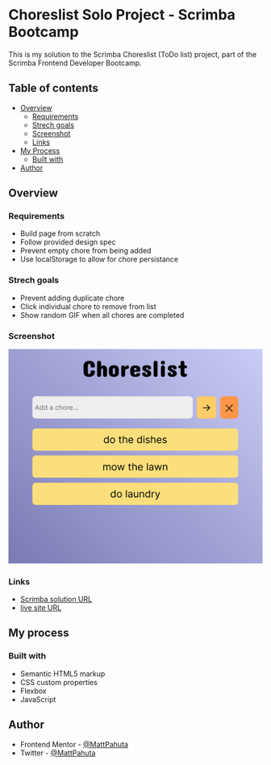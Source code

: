# Choreslist Solo Project - Scrimba Bootcamp

This is my solution to the Scrimba Choreslist (ToDo list) project, part of the Scrimba Frontend Developer Bootcamp.

## Table of contents

- [Overview](#overview)
  - [Requirements](#requirements)
  - [Strech goals](#stretch-goals)
  - [Screenshot](#screenshot)
  - [Links](#links)
- [My Process](#my-process)
  - [Built with](#built-with)
- [Author](#author)

## Overview

### Requirements

- Build page from scratch
- Follow provided design spec
- Prevent empty chore from being added
- Use localStorage to allow for chore persistance

### Strech goals

- Prevent adding duplicate chore
- Click individual chore to remove from list
- Show random GIF when all chores are completed

### Screenshot

![](./project-ss.png)


### Links

- [Scrimba solution URL](https://scrimba.com/scrim/co9774bdb8012c88db66f65fd)
- [live site URL](https://celadon-puffpuff-3dc6bb.netlify.app/)

## My process

### Built with

- Semantic HTML5 markup
- CSS custom properties
- Flexbox
- JavaScript

## Author

- Frontend Mentor - [@MattPahuta](https://www.frontendmentor.io/profile/MattPahuta)
- Twitter - [@MattPahuta](https://twitter.com/MattPahuta)